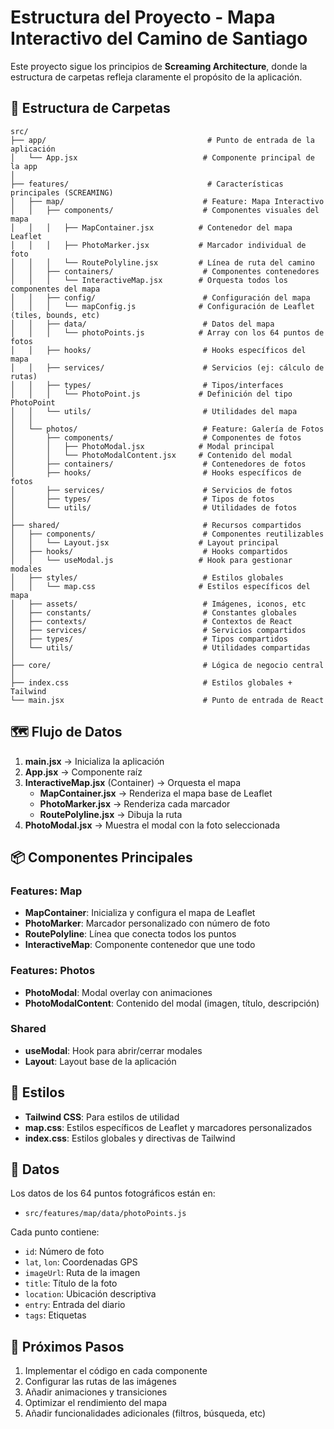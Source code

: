 # Estructura del Proyecto - Mapa Interactivo del Camino de Santiago

Este proyecto sigue los principios de **Screaming Architecture**, donde la estructura de carpetas refleja claramente el propósito de la aplicación.

## 📁 Estructura de Carpetas

```
src/
├── app/                                    # Punto de entrada de la aplicación
│   └── App.jsx                            # Componente principal de la app
│
├── features/                               # Características principales (SCREAMING)
│   ├── map/                               # Feature: Mapa Interactivo
│   │   ├── components/                    # Componentes visuales del mapa
│   │   │   ├── MapContainer.jsx          # Contenedor del mapa Leaflet
│   │   │   ├── PhotoMarker.jsx           # Marcador individual de foto
│   │   │   └── RoutePolyline.jsx         # Línea de ruta del camino
│   │   ├── containers/                    # Componentes contenedores
│   │   │   └── InteractiveMap.jsx        # Orquesta todos los componentes del mapa
│   │   ├── config/                        # Configuración del mapa
│   │   │   └── mapConfig.js              # Configuración de Leaflet (tiles, bounds, etc)
│   │   ├── data/                          # Datos del mapa
│   │   │   └── photoPoints.js            # Array con los 64 puntos de fotos
│   │   ├── hooks/                         # Hooks específicos del mapa
│   │   ├── services/                      # Servicios (ej: cálculo de rutas)
│   │   ├── types/                         # Tipos/interfaces
│   │   │   └── PhotoPoint.js             # Definición del tipo PhotoPoint
│   │   └── utils/                         # Utilidades del mapa
│   │
│   └── photos/                            # Feature: Galería de Fotos
│       ├── components/                    # Componentes de fotos
│       │   ├── PhotoModal.jsx            # Modal principal
│       │   └── PhotoModalContent.jsx     # Contenido del modal
│       ├── containers/                    # Contenedores de fotos
│       ├── hooks/                         # Hooks específicos de fotos
│       ├── services/                      # Servicios de fotos
│       ├── types/                         # Tipos de fotos
│       └── utils/                         # Utilidades de fotos
│
├── shared/                                # Recursos compartidos
│   ├── components/                        # Componentes reutilizables
│   │   └── Layout.jsx                    # Layout principal
│   ├── hooks/                             # Hooks compartidos
│   │   └── useModal.js                   # Hook para gestionar modales
│   ├── styles/                            # Estilos globales
│   │   └── map.css                       # Estilos específicos del mapa
│   ├── assets/                            # Imágenes, iconos, etc
│   ├── constants/                         # Constantes globales
│   ├── contexts/                          # Contextos de React
│   ├── services/                          # Servicios compartidos
│   ├── types/                             # Tipos compartidos
│   └── utils/                             # Utilidades compartidas
│
├── core/                                  # Lógica de negocio central
│
├── index.css                              # Estilos globales + Tailwind
└── main.jsx                               # Punto de entrada de React

```

## 🗺️ Flujo de Datos

1. **main.jsx** → Inicializa la aplicación
2. **App.jsx** → Componente raíz
3. **InteractiveMap.jsx** (Container) → Orquesta el mapa
   - **MapContainer.jsx** → Renderiza el mapa base de Leaflet
   - **PhotoMarker.jsx** → Renderiza cada marcador
   - **RoutePolyline.jsx** → Dibuja la ruta
4. **PhotoModal.jsx** → Muestra el modal con la foto seleccionada

## 📦 Componentes Principales

### Features: Map
- **MapContainer**: Inicializa y configura el mapa de Leaflet
- **PhotoMarker**: Marcador personalizado con número de foto
- **RoutePolyline**: Línea que conecta todos los puntos
- **InteractiveMap**: Componente contenedor que une todo

### Features: Photos
- **PhotoModal**: Modal overlay con animaciones
- **PhotoModalContent**: Contenido del modal (imagen, título, descripción)

### Shared
- **useModal**: Hook para abrir/cerrar modales
- **Layout**: Layout base de la aplicación

## 🎨 Estilos

- **Tailwind CSS**: Para estilos de utilidad
- **map.css**: Estilos específicos de Leaflet y marcadores personalizados
- **index.css**: Estilos globales y directivas de Tailwind

## 📝 Datos

Los datos de los 64 puntos fotográficos están en:
- `src/features/map/data/photoPoints.js`

Cada punto contiene:
- `id`: Número de foto
- `lat`, `lon`: Coordenadas GPS
- `imageUrl`: Ruta de la imagen
- `title`: Título de la foto
- `location`: Ubicación descriptiva
- `entry`: Entrada del diario
- `tags`: Etiquetas

## 🚀 Próximos Pasos

1. Implementar el código en cada componente
2. Configurar las rutas de las imágenes
3. Añadir animaciones y transiciones
4. Optimizar el rendimiento del mapa
5. Añadir funcionalidades adicionales (filtros, búsqueda, etc)
